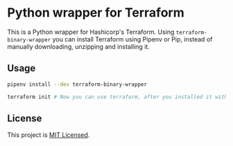 # Python wrapper for Terraform

This is a Python wrapper for Hashicorp's Terraform. Using `terraform-binary-wrapper` you can install Terraform using Pipenv or Pip, instead of manually downloading, unzipping and installing it.

## Usage

```sh
pipenv install --dev terraform-binary-wrapper

terraform init # Now you can use terraform, after you installed it with Pipenv or Pip.
```

## License

This project is [MIT Licensed](LICENSE).
